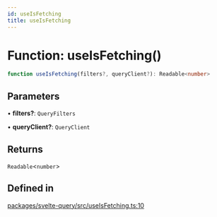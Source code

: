 ```yaml
---
id: useIsFetching
title: useIsFetching
---
```


# Function: useIsFetching()

```ts
function useIsFetching(filters?, queryClient?): Readable<number>
```

## Parameters

• **filters?**: `QueryFilters`

• **queryClient?**: `QueryClient`

## Returns

`Readable`\<`number`\>

## Defined in

[packages/svelte-query/src/useIsFetching.ts:10](https://github.com/TanStack/query/blob/13817e953743537ffb9aab4da174583055be4d81/packages/svelte-query/src/useIsFetching.ts#L10)

